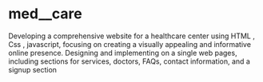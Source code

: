 # med__care
Developing  a comprehensive  website for a healthcare center using HTML , Css , javascript, focusing on creating a visually appealing and informative online presence.
Designing and implementing on  a single  web pages, including sections for services, doctors, FAQs, contact information, and a signup section
